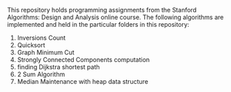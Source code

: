 This repository holds programming assignments from the Stanford Algorithms: Design and Analysis online course.
The following algorithms are implemented and held in the particular folders in this repository:
1. Inversions Count
2. Quicksort
3. Graph Minimum Cut
4. Strongly Connected Components computation
5. finding Dijkstra shortest path 
6. 2 Sum Algorithm
7. Median Maintenance with heap data structure